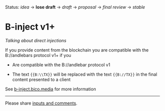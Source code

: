 Status: _idea_ → __lose draft__ → _draft_ → _proposal_ → _final review_ → _stable_

# B-inject v1+

_Talking about direct injections_

If you provide content from the blockchain you are compatible with the B://andlebars protocol v1+ if you

- Are compatible with the B://andlebar protocol v1

- The text `{{B:\\TX}}` will be replaced with the text `{{B://TX}}` in the final content presented to a client 

See [b-inject.bico.media](//b-inject.bico.media) for more information

----

Please share [inputs and comments](https://github.com/bico-media/b-inject/issues).
